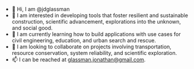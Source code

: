 - 👋 Hi, I am @jdglassman
- 👀 I am interested in developing tools that foster resilient and sustainable construction, scientific advancement, explorations into the unknown, and social good.
- 🌱 I am currently learning how to build applications with use cases for civil engineering, education, and urban search and rescue.
- 💞️ I am looking to collaborate on projects involving transportation, resource conservation, system reliability, and scientific exploration.
- 📫 I can be reached at glassman.jonathan@gmail.com.

<!---
jdglassman/jdglassman is a ✨ special ✨ repository because its `README.md` (this file) appears on your GitHub profile.
You can click the Preview link to take a look at your changes.
--->
